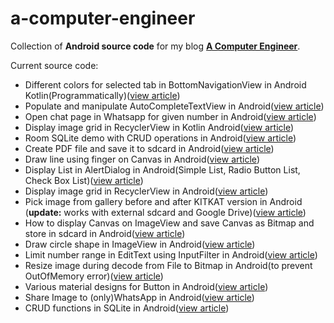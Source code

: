 # a-computer-engineer
Collection of <b>Android source code</b> for my blog <b>[A Computer Engineer](http://acomputerengineer.wordpress.com/)</b>.

Current source code:
- Different colors for selected tab in BottomNavigationView in Android Kotlin(Programmatically)(<a href='https://acomputerengineer.com/2020/01/13/different-colors-for-selected-tab-in-bottomnavigationview-in-android-kotlinprogrammatically/' target='_blank'>view article</a>)
- Populate and manipulate AutoCompleteTextView in Android(<a href='https://acomputerengineer.wordpress.com/2019/08/04/populate-and-manipulate-autocompletetextview-in-android/' target='_blank'>view article</a>)
- Open chat page in Whatsapp for given number in Android(<a href='https://acomputerengineer.wordpress.com/2019/07/05/open-chat-page-in-whatsapp-for-given-number-in-android/' target='_blank'>view article</a>)
- Display image grid in RecyclerView in Kotlin Android(<a href='https://acomputerengineer.wordpress.com/2019/05/09/display-image-grid-in-recyclerview-in-kotlin-android/' target='_blank'>view article</a>)
- Room SQLite demo with CRUD operations in Android(<a href='https://acomputerengineer.wordpress.com/2018/12/18/room-sqlite-demo-with-crud-operations-in-android/'>view article</a>)
- Create PDF file and save it to sdcard in Android(<a href='https://acomputerengineer.wordpress.com/2018/09/06/create-pdf-and-save-to-the-sdcard-in-android/'>view article</a>)
- Draw line using finger on Canvas in Android(<a href='https://acomputerengineer.wordpress.com/2018/08/25/draw-line-using-finger-on-canvas-in-android/' target='_blank'>view article</a>)
- Display List in AlertDialog in Android(Simple List, Radio Button List, Check Box List)(<a href='https://acomputerengineer.wordpress.com/2018/07/23/display-list-in-alertdialog-in-androidsimple-list-radio-button-list-check-box-list/' target='_blank'>view article</a>)
- Display image grid in RecyclerView in Android(<a href='https://acomputerengineer.wordpress.com/2018/04/15/display-image-grid-in-recyclerview-in-android/' target='_blank'>view article</a>)
- Pick image from gallery before and after KITKAT version in Android (<b>update:</b> works with external sdcard and Google Drive)(<a href='https://acomputerengineer.wordpress.com/2015/07/04/pick-image-from-gallery-before-and-after-kitkat-version-in-android/' target='_blank'>view article</a>)
- How to display Canvas on ImageView and save Canvas as Bitmap and store in sdcard in Android(<a href='https://acomputerengineer.wordpress.com/2015/01/13/how-to-draw-canvas-on-imageview-and-save-canvas-as-bitmap-and-store-in-sdcard-in-android/' target='_blank'>view article</a>)
- Draw circle shape in ImageView in Android(<a href='https://acomputerengineer.wordpress.com/2015/01/05/draw-circle-shape-in-imageview-in-android/' target='_blank'>view article</a>)
- Limit number range in EditText using InputFilter in Android(<a href='https://acomputerengineer.wordpress.com/2015/12/16/limit-number-range-in-edittext-in-android-using-inputfilter/' target='_blank'>view article</a>)
- Resize image during decode from File to Bitmap in Android(to prevent OutOfMemory error)(<a href='https://acomputerengineer.wordpress.com/2015/04/01/resize-image-during-decode-from-file-to-bitmap-in-android/' target='_blank'>view article</a>)
- Various material designs for Button in Android(<a href='https://acomputerengineer.wordpress.com/2016/04/28/various-material-designs-for-button-in-android/' target='_blank'>view article</a>)
- Share Image to (only)WhatsApp in Android(<a href='https://acomputerengineer.wordpress.com/2014/11/02/add-share-image-to-whatsapp-button-in-android/' target='_blank'>view article</a>)
- CRUD functions in SQLite in Android(<a href='https://acomputerengineer.wordpress.com/2016/08/31/crud-functions-in-sqlite-in-android/' target='_blank'>view article</a>)
